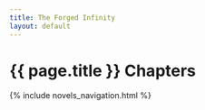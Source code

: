 ```yaml
---
title: The Forged Infinity
layout: default
---
```


<h1>{{ page.title }} Chapters</h1>
{% include novels_navigation.html %}
